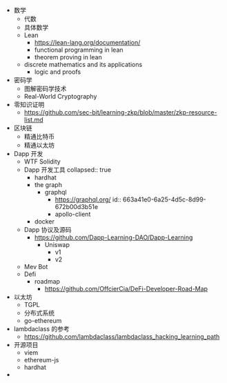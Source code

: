 - 数学
	- 代数
	- 具体数学
	- Lean
		- https://lean-lang.org/documentation/
		- functional programming in lean
		- theorem proving in lean
	- discrete mathematics and its applications
		- logic and proofs
- 密码学
	- 图解密码学技术
	- Real-World Cryptography
- 零知识证明
	- https://github.com/sec-bit/learning-zkp/blob/master/zkp-resource-list.md
- 区块链
	- 精通比特币
	- 精通以太坊
- Dapp 开发
	- WTF Solidity
	- Dapp 开发工具
	  collapsed:: true
		- hardhat
		- the graph
			- graphql
				- https://graphql.org/
				  id:: 663a41e0-6a25-4d5c-8d99-672b00d3b51e
				- apollo-client
		- docker
	- Dapp 协议及源码
		- https://github.com/Dapp-Learning-DAO/Dapp-Learning
			- Uniswap
				- v1
				- v2
	- Mev Bot
	- Defi
		- roadmap
			- https://github.com/OffcierCia/DeFi-Developer-Road-Map
- 以太坊
	- TGPL
	- 分布式系统
	- go-ethereum
- lambdaclass 的参考
	- https://github.com/lambdaclass/lambdaclass_hacking_learning_path
- 开源项目
	- viem
	- ethereum-js
	- hardhat
-